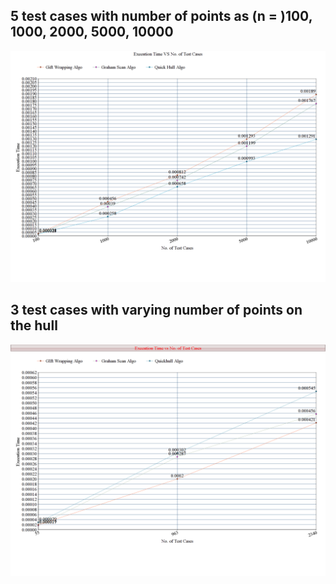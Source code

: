 ## 5 test cases with number of points as (n = )100, 1000, 2000, 5000, 10000

![chart](chart.png)


## 3 test cases with varying number of points on the hull
![chart2](chart_2.png)

